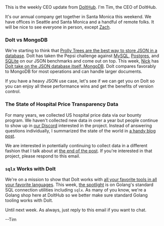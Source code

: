 This is the weekly CEO update from [DoltHub](https://www.dolthub.com/). I'm Tim, the CEO of DoltHub. 

It's our annual company get together in Santa Monica this weekend. We have offices in Seattle and Santa Monica and a handful of remote folks. It will be nice to see everyone in person, except [Zach](https://www.dolthub.com/team#zach).

### Dolt vs MongoDB

We're starting to think that [Prolly Trees are the best way to store JSON in a database](https://www.dolthub.com/blog/2024-07-15-json-prolly-trees/). Dolt has taken the Pepsi challenge against [MySQL](https://www.dolthub.com/blog/2024-09-09-json-mysql-vs-dolt/), [Postgres](https://www.dolthub.com/blog/2024-09-22-json-postgres-vs-dolt/), and [SQLite](https://www.dolthub.com/blog/2024-11-18-json-sqlite-vs-dolt/) on our JSON benchmarks and come out on top. This week, [Nick](https://www.dolthub.com/team#nick) has [Dolt take on the JSON database itself, MongoDB](https://www.dolthub.com/blog/2025-01-30-json-mongodb-vs-dolt/). Dolt compares favorably to MongoDB for most operations and can handle larger documents.

If you have a heavy JSON use case, let's see if we can get you on Dolt so you can enjoy all these performance wins and get the benefits of version control. 

### The State of Hospital Price Transparency Data

For many years, we collected US hospital price data via our bounty program. We haven't collected new data in over a year but people continue to show up in [our Discord](https://discord.gg/gqr7K4VNKe) interested in the project. Instead of answering questions individually, I summarized the state of the world in [a handy blog post](https://www.dolthub.com/blog/2025-01-28-state-of-hospital-price-transparency-data/). 

We are interested in potentially continuing to collect data in a different fashion that I talk about at [the end of the post](https://www.dolthub.com/blog/2025-01-28-state-of-hospital-price-transparency-data/#whats-next). If you're interested in that project, please respond to this email.

### `sqlx` Works with Dolt

We're on a mission to show that Dolt works with [all your favorite tools in all your favorite languages](https://docs.dolthub.com/guides/dolt-tested-apps). This week, [the spotlight](https://www.dolthub.com/blog/2025-01-24-go-sql-with-dolt/) is on Golang's standard SQL connection utilities including `sqlx`. As many of you know, we're a Golang shop here at DoltHub so we better make sure standard Golang tooling works with Dolt.

Until next week. As always, just reply to this email if you want to chat.

--Tim
